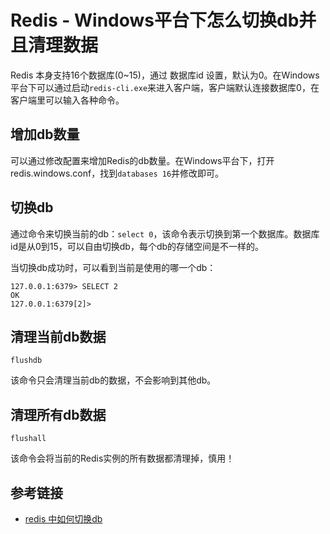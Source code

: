 # Redis - Windows平台下怎么切换db并且清理数据

Redis 本身支持16个数据库(0~15)，通过 数据库id 设置，默认为0。在Windows平台下可以通过启动`redis-cli.exe`来进入客户端，客户端默认连接数据库0，在客户端里可以输入各种命令。

## 增加db数量

可以通过修改配置来增加Redis的db数量。在Windows平台下，打开redis.windows.conf，找到`databases 16`并修改即可。
<!--more-->

## 切换db

通过命令来切换当前的db：`select 0`，该命令表示切换到第一个数据库。数据库id是从0到15，可以自由切换db，每个db的存储空间是不一样的。

当切换db成功时，可以看到当前是使用的哪一个db：
```
127.0.0.1:6379> SELECT 2
OK
127.0.0.1:6379[2]>
```

## 清理当前db数据

```
flushdb
```
该命令只会清理当前db的数据，不会影响到其他db。

## 清理所有db数据

```
flushall
```
该命令会将当前的Redis实例的所有数据都清理掉，慎用！

## 参考链接

* [redis 中如何切换db](https://www.cnblogs.com/oxspirt/p/6529791.html)
